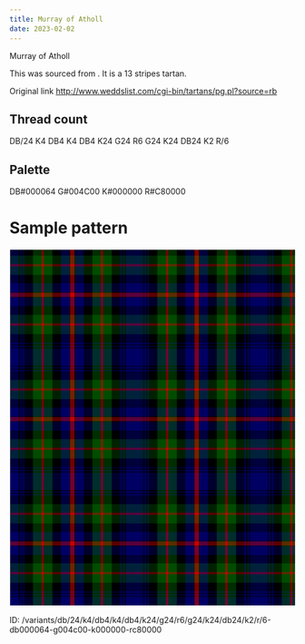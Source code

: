 ```yaml
---
title: Murray of Atholl
date: 2023-02-02
---
```

Murray of Atholl

This was sourced from <no value>.  It is a 13 stripes tartan.

Original link http://www.weddslist.com/cgi-bin/tartans/pg.pl?source=rb

## Thread count
DB/24 K4 DB4 K4 DB4 K24 G24 R6 G24 K24 DB24 K2 R/6

## Palette
DB#000064 G#004C00 K#000000 R#C80000

# Sample pattern

![Tartan detail](tartan.png "DB/24 K4 DB4 K4 DB4 K24 G24 R6 G24 K24 DB24 K2 R/6 tartan")

ID: /variants/db/24/k4/db4/k4/db4/k24/g24/r6/g24/k24/db24/k2/r/6-db000064-g004c00-k000000-rc80000